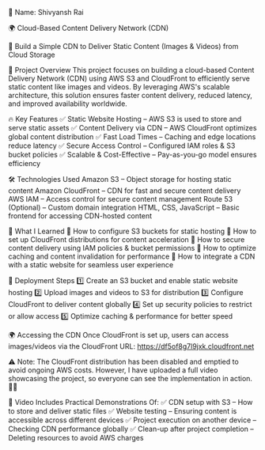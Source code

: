 👤 Name: Shivyansh Rai

🌍 Cloud-Based Content Delivery Network (CDN)

🚀 Build a Simple CDN to Deliver Static Content (Images & Videos) from Cloud Storage

📌 Project Overview
This project focuses on building a cloud-based Content Delivery Network (CDN) using AWS S3 and CloudFront to efficiently serve static content like images and videos. By leveraging AWS's scalable architecture, this solution ensures faster content delivery, reduced latency, and improved availability worldwide.

🔥 Key Features
✅ Static Website Hosting – AWS S3 is used to store and serve static assets
✅ Content Delivery via CDN – AWS CloudFront optimizes global content distribution
✅ Fast Load Times – Caching and edge locations reduce latency
✅ Secure Access Control – Configured IAM roles & S3 bucket policies
✅ Scalable & Cost-Effective – Pay-as-you-go model ensures efficiency

🛠️ Technologies Used
Amazon S3 – Object storage for hosting static content
Amazon CloudFront – CDN for fast and secure content delivery
AWS IAM – Access control for secure content management
Route 53 (Optional) – Custom domain integration
HTML, CSS, JavaScript – Basic frontend for accessing CDN-hosted content

📖 What I Learned
🔹 How to configure S3 buckets for static hosting
🔹 How to set up CloudFront distributions for content acceleration
🔹 How to secure content delivery using IAM policies & bucket permissions
🔹 How to optimize caching and content invalidation for performance
🔹 How to integrate a CDN with a static website for seamless user experience

🚀 Deployment Steps
1️⃣ Create an S3 bucket and enable static website hosting
2️⃣ Upload images and videos to S3 for distribution
3️⃣ Configure CloudFront to deliver content globally
4️⃣ Set up security policies to restrict or allow access
5️⃣ Optimize caching & performance for better speed

🌍 Accessing the CDN
Once CloudFront is set up, users can access images/videos via the CloudFront URL: https://df5of8g7l9jxk.cloudfront.net

⚠️ Note: The CloudFront distribution has been disabled and emptied to avoid ongoing AWS costs. However, I have uploaded a full video showcasing the project, so everyone can see the implementation in action. 🎥🚀

🔹 Video Includes Practical Demonstrations Of:
✅ CDN setup with S3 – How to store and deliver static files
✅ Website testing – Ensuring content is accessible across different devices
✅ Project execution on another device – Checking CDN performance globally
✅ Clean-up after project completion – Deleting resources to avoid AWS charges
